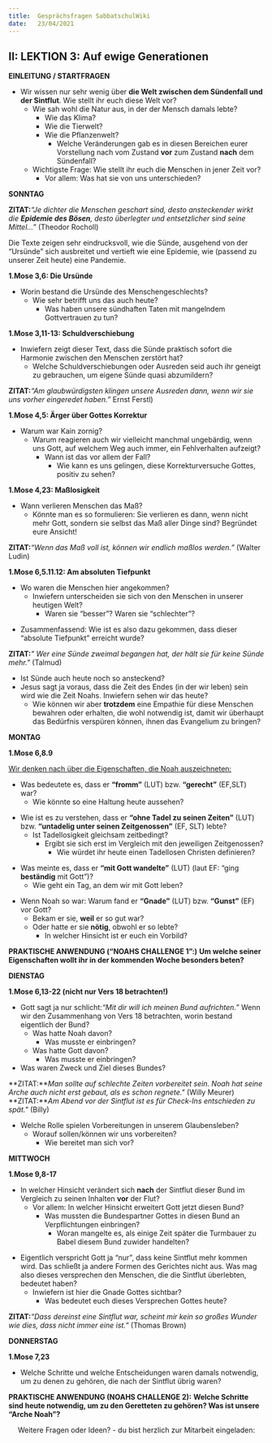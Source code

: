 ```yaml
---
title:  Gesprächsfragen SabbatschulWiki
date:   23/04/2021
---
```


II: LEKTION 3: Auf ewige Generationen
-------------------------------------

**EINLEITUNG / STARTFRAGEN**

-   Wir wissen nur sehr wenig über **die Welt zwischen dem Sündenfall
    und der Sintflut**. Wie stellt ihr euch diese Welt vor?
    -   Wie sah wohl die Natur aus, in der der Mensch damals lebte?
        -   Wie das Klima?
        -   Wie die Tierwelt?
        -   Wie die Pflanzenwelt?
            -   Welche Veränderungen gab es in diesen Bereichen eurer
                Vorstellung nach vom Zustand **vor** zum Zustand
                **nach** dem Sündenfall?
    -   Wichtigste Frage: Wie stellt ihr euch die Menschen in jener Zeit
        vor?
        -   Vor allem: Was hat sie von uns unterschieden?

**SONNTAG**

**ZITAT:***“Je dichter die Menschen geschart sind, desto ansteckender
wirkt die **Epidemie des Bösen**, desto überlegter und entsetzlicher
sind seine Mittel...”* (Theodor Rocholl)

Die Texte zeigen sehr eindrucksvoll, wie die Sünde, ausgehend von der
“Ursünde” sich ausbreitet und vertieft wie eine Epidemie, wie (passend
zu unserer Zeit heute) eine Pandemie.

**1.Mose 3,6: Die Ursünde**

-   Worin bestand die Ursünde des Menschengeschlechts?
    -   Wie sehr betrifft uns das auch heute?
        -   Was haben unsere sündhaften Taten mit mangelndem
            Gottvertrauen zu tun?

**1.Mose 3,11-13: Schuldverschiebung**

-   Inwiefern zeigt dieser Text, dass die Sünde praktisch sofort die
    Harmonie zwischen den Menschen zerstört hat?
    -   Welche Schuldverschiebungen oder Ausreden seid auch ihr geneigt
        zu gebrauchen, um eigene Sünde quasi abzumildern?

**ZITAT:***“Am glaubwürdigsten klingen unsere Ausreden dann, wenn wir
sie uns vorher eingeredet haben.”* Ernst Ferstl)

**1.Mose 4,5: Ärger über Gottes Korrektur**

-   Warum war Kain zornig?
    -   Warum reagieren auch wir vielleicht manchmal ungebärdig, wenn
        uns Gott, auf welchem Weg auch immer, ein Fehlverhalten
        aufzeigt?
        -   Wann ist das vor allem der Fall?
            -   Wie kann es uns gelingen, diese Korrekturversuche
                Gottes, positiv zu sehen?

**1.Mose 4,23: Maßlosigkeit**

-   Wann verlieren Menschen das Maß?
    -   Könnte man es so formulieren: Sie verlieren es dann, wenn nicht
        mehr Gott, sondern sie selbst das Maß aller Dinge sind?
        Begründet eure Ansicht!

**ZITAT:***“Wenn das Maß voll ist, können wir endlich maßlos werden.”*
(Walter Ludin)

**1.Mose 6,5.11.12: Am absoluten Tiefpunkt**

-   Wo waren die Menschen hier angekommen?
    -   Inwiefern unterscheiden sie sich von den Menschen in unserer
        heutigen Welt?
        -   Waren sie “besser”? Waren sie “schlechter”?

<!-- -->

-   Zusammenfassend: Wie ist es also dazu gekommen, dass dieser
    “absolute Tiefpunkt” erreicht wurde?

**ZITAT:***" Wer eine Sünde zweimal begangen hat, der hält sie für keine
Sünde mehr."* (Talmud)

-   Ist Sünde auch heute noch so ansteckend?
-   Jesus sagt ja voraus, dass die Zeit des Endes (in der wir leben)
    sein wird wie die Zeit Noahs. Inwiefern sehen wir das heute?
    -   Wie können wir aber **trotzdem** eine Empathie für diese
        Menschen bewahren oder erhalten, die wohl notwendig ist, damit
        wir überhaupt das Bedürfnis verspüren können, ihnen das
        Evangelium zu bringen?

**MONTAG**

**1.Mose 6,8.9**

<u>Wir denken nach über die Eigenschaften, die Noah auszeichneten:</u>

-   Was bedeutete es, dass er **“fromm”** (LUT) bzw. **“gerecht”**
    (EF,SLT) war?
    -   Wie könnte so eine Haltung heute aussehen?

<!-- -->

-   Wie ist es zu verstehen, dass er **“ohne Tadel zu seinen Zeiten”**
    (LUT) bzw. **“untadelig unter seinen Zeitgenossen”** (EF, SLT)
    lebte?
    -   Ist Tadellosigkeit gleichsam zeitbedingt?
        -   Ergibt sie sich erst im Vergleich mit den jeweiligen
            Zeitgenossen?
            -   Wie würdet ihr heute einen Tadellosen Christen
                definieren?

<!-- -->

-   Was meinte es, dass er **“mit Gott wandelte”** (LUT) (laut EF: “ging
    **beständig** mit Gott”)?
    -   Wie geht ein Tag, an dem wir mit Gott leben?

<!-- -->

-   Wenn Noah so war: Warum fand er **“Gnade”** (LUT) bzw. **“Gunst”**
    (EF) vor Gott?
    -   Bekam er sie, **weil** er so gut war?
    -   Oder hatte er sie **nötig**, obwohl er so lebte?
        -   In welcher Hinsicht ist er euch ein Vorbild?

**PRAKTISCHE ANWENDUNG (“NOAHS CHALLENGE 1”:)** **Um welche seiner
Eigenschaften wollt ihr in der kommenden Woche besonders beten?**

**DIENSTAG**

**1.Mose 6,13-22 (nicht nur Vers 18 betrachten!)**

-   Gott sagt ja nur schlicht:*“Mit dir will ich meinen Bund
    aufrichten.”* Wenn wir den Zusammenhang von Vers 18 betrachten,
    worin bestand eigentlich der Bund?
    -   Was hatte Noah davon?
        -   Was musste er einbringen?
    -   Was hatte Gott davon?
        -   Was musste er einbringen?
-   Was waren Zweck und Ziel dieses Bundes?

**ZITAT:***Man sollte auf schlechte Zeiten vorbereitet sein. Noah hat
seine Arche auch nicht erst gebaut, als es schon regnete."* (Willy
Meurer) **ZITAT:***Am Abend vor der Sintflut ist es für Check-Ins
entschieden zu spät."* (Billy)

-   Welche Rolle spielen Vorbereitungen in unserem Glaubensleben?
    -   Worauf sollen/können wir uns vorbereiten?
        -   Wie bereitet man sich vor?

**MITTWOCH**

**1.Mose 9,8-17**

-   In welcher Hinsicht verändert sich **nach** der Sintflut dieser Bund
    im Vergleich zu seinen Inhalten **vor** der Flut?
    -   Vor allem: In welcher Hinsicht erweitert Gott jetzt diesen Bund?
        -   Was mussten die Bundespartner Gottes in diesen Bund an
            Verpflichtungen einbringen?
            -   Woran mangelte es, als einige Zeit später die Turmbauer
                zu Babel diesem Bund zuwider handelten?

<!-- -->

-   Eigentlich verspricht Gott ja “nur”, dass keine Sintflut mehr kommen
    wird. Das schließt ja andere Formen des Gerichtes nicht aus. Was mag
    also dieses versprechen den Menschen, die die Sintflut überlebten,
    bedeutet haben?
    -   Inwiefern ist hier die Gnade Gottes sichtbar?
        -   Was bedeutet euch dieses Versprechen Gottes heute?

**ZITAT:***“Dass dereinst eine Sintflut war, scheint mir kein so großes
Wunder wie dies, dass nicht immer eine ist.”* (Thomas Brown)

**DONNERSTAG**

**1.Mose 7,23**

-   Welche Schritte und welche Entscheidungen waren damals notwendig, um
    zu denen zu gehören, die nach der Sintflut übrig waren?

**PRAKTISCHE ANWENDUNG (NOAHS CHALLENGE 2):** **Welche Schritte sind
heute notwendig, um zu den Geretteten zu gehören? Was ist unsere “Arche
Noah”?**

<center>
Weitere Fragen oder Ideen? - du bist herzlich zur Mitarbeit eingeladen:
<https://wiki.sabbatschule.at>

</center>

